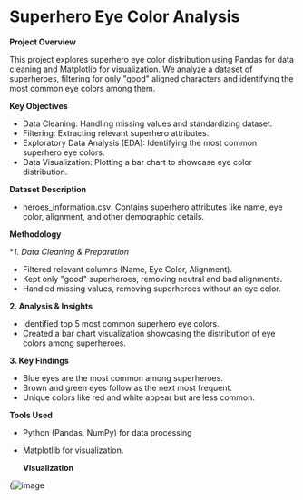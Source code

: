 # Superhero Eye Color Analysis

**Project Overview**

This project explores superhero eye color distribution using Pandas for data cleaning and Matplotlib for visualization. We analyze a dataset of superheroes, filtering for only "good" aligned characters and identifying the most common eye colors among them.

**Key Objectives**
- Data Cleaning: Handling missing values and standardizing dataset.
- Filtering: Extracting relevant superhero attributes.
- Exploratory Data Analysis (EDA): Identifying the most common superhero eye colors.
- Data Visualization: Plotting a bar chart to showcase eye color distribution.

**Dataset Description**
- heroes_information.csv: Contains superhero attributes like name, eye color, alignment, and other demographic details.

**Methodology**

**1. Data Cleaning & Preparation*
- Filtered relevant columns (Name, Eye Color, Alignment).
- Kept only "good" superheroes, removing neutral and bad alignments.
- Handled missing values, removing superheroes without an eye color.
  
**2. Analysis & Insights**
- Identified top 5 most common superhero eye colors.
- Created a bar chart visualization showcasing the distribution of eye colors among superheroes.

**3. Key Findings**
- Blue eyes are the most common among superheroes.
- Brown and green eyes follow as the next most frequent.
- Unique colors like red and white appear but are less common.
  
**Tools Used**
- Python (Pandas, NumPy) for data processing
- Matplotlib for visualization.

  **Visualization**
  
 (![image](https://github.com/user-attachments/assets/0e3eea4b-8b16-4cd0-b450-b456efef11fc)

